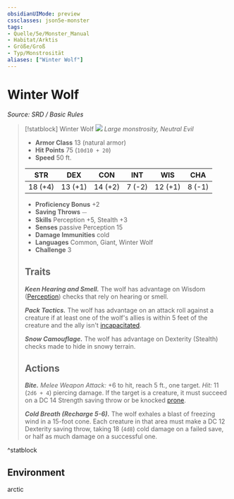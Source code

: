 ```yaml
---
obsidianUIMode: preview
cssclasses: json5e-monster
tags:
- Quelle/5e/Monster_Manual
- Habitat/Arktis
- Größe/Groß
- Typ/Monstrosität
aliases: ["Winter Wolf"]
---
```

# Winter Wolf
*Source: SRD / Basic Rules*  

> [!statblock] Winter Wolf
> ![](compendium/bestiary/monstrosity/token/winter-wolf.png#token)
> *Large monstrosity, Neutral Evil*
> 
> - **Armor Class** 13  (natural armor)
> - **Hit Points** 75 (`10d10 + 20`)
> - **Speed** 50 ft.
> 
> |STR|DEX|CON|INT|WIS|CHA|
> |:---:|:---:|:---:|:---:|:---:|:---:|
> |18 (+4)|13 (+1)|14 (+2)| 7 (-2)|12 (+1)| 8 (-1)|
> 
> - **Proficiency Bonus** +2
> - **Saving Throws** ⏤
> - **Skills** Perception +5, Stealth +3
> - **Senses** passive Perception 15
> - **Damage Immunities** cold
> - **Languages** Common, Giant, Winter Wolf
> - **Challenge** 3
> 
> ## Traits
> 
> ***Keen Hearing and Smell.*** The wolf has advantage on Wisdom ([Perception](rules/skills.md#Perception)) checks that rely on hearing or smell.
> 
> ***Pack Tactics.*** The wolf has advantage on an attack roll against a creature if at least one of the wolf's allies is within 5 feet of the creature and the ally isn't [incapacitated](rules/conditions.md#incapacitated).
> 
> ***Snow Camouflage.*** The wolf has advantage on Dexterity (Stealth) checks made to hide in snowy terrain.
> 
> ## Actions
> 
> ***Bite.*** *Melee Weapon Attack:* +6 to hit, reach 5 ft., one target. *Hit:* 11 (`2d6 + 4`) piercing damage. If the target is a creature, it must succeed on a DC 14 Strength saving throw or be knocked [prone](rules/conditions.md#prone).
> 
> ***Cold Breath (Recharge 5-6).*** The wolf exhales a blast of freezing wind in a 15-foot cone. Each creature in that area must make a DC 12 Dexterity saving throw, taking 18 (`4d8`) cold damage on a failed save, or half as much damage on a successful one.
^statblock

## Environment

arctic